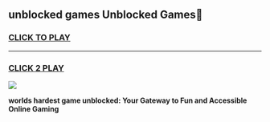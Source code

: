 
## unblocked games Unblocked Games👋
<h3>
<a href="https://premium.freeplayer.one?title=unblocked_games&ref=16F">CLICK TO PLAY</a></h3>
<hr>

<h3>
<a href="https://premium.freeplayer.one?title=unblocked_games&ref=16F">CLICK 2 PLAY</a>
  
</h3>

<a href="https://premium.freeplayer.one?title=unblocked_games&ref=16F/"><img src="https://clearcache.store/games.png"></a>


**worlds hardest game unblocked: Your Gateway to Fun and Accessible Online Gaming**
